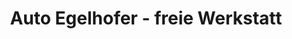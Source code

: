 ---
title: "Auto Egelhofer - freie Werkstatt"
url: /dillingen-a-d-donau/auto-egelhofer-freie-werkstatt/
shop: Autowerkstatt
---